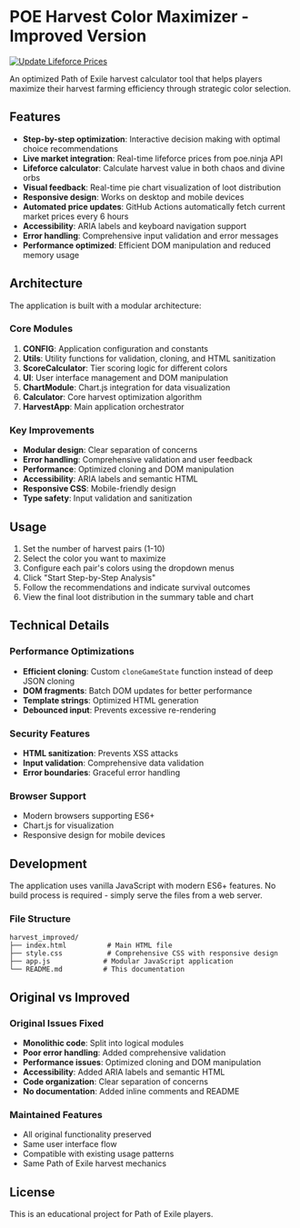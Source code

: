 # POE Harvest Color Maximizer - Improved Version

[![Update Lifeforce Prices](https://github.com/povtupsukarp/povtupsukarp.github.io/actions/workflows/update-prices.yml/badge.svg)](https://github.com/povtupsukarp/povtupsukarp.github.io/actions/workflows/update-prices.yml)

An optimized Path of Exile harvest calculator tool that helps players maximize their harvest farming efficiency through strategic color selection.

## Features

- **Step-by-step optimization**: Interactive decision making with optimal choice recommendations
- **Live market integration**: Real-time lifeforce prices from poe.ninja API
- **Lifeforce calculator**: Calculate harvest value in both chaos and divine orbs
- **Visual feedback**: Real-time pie chart visualization of loot distribution
- **Responsive design**: Works on desktop and mobile devices
- **Automated price updates**: GitHub Actions automatically fetch current market prices every 6 hours
- **Accessibility**: ARIA labels and keyboard navigation support
- **Error handling**: Comprehensive input validation and error messages
- **Performance optimized**: Efficient DOM manipulation and reduced memory usage

## Architecture

The application is built with a modular architecture:

### Core Modules

1. **CONFIG**: Application configuration and constants
2. **Utils**: Utility functions for validation, cloning, and HTML sanitization
3. **ScoreCalculator**: Tier scoring logic for different colors
4. **UI**: User interface management and DOM manipulation
5. **ChartModule**: Chart.js integration for data visualization
6. **Calculator**: Core harvest optimization algorithm
7. **HarvestApp**: Main application orchestrator

### Key Improvements

- **Modular design**: Clear separation of concerns
- **Error handling**: Comprehensive validation and user feedback
- **Performance**: Optimized cloning and DOM manipulation
- **Accessibility**: ARIA labels and semantic HTML
- **Responsive CSS**: Mobile-friendly design
- **Type safety**: Input validation and sanitization

## Usage

1. Set the number of harvest pairs (1-10)
2. Select the color you want to maximize
3. Configure each pair's colors using the dropdown menus
4. Click "Start Step-by-Step Analysis"
5. Follow the recommendations and indicate survival outcomes
6. View the final loot distribution in the summary table and chart

## Technical Details

### Performance Optimizations

- **Efficient cloning**: Custom `cloneGameState` function instead of deep JSON cloning
- **DOM fragments**: Batch DOM updates for better performance
- **Template strings**: Optimized HTML generation
- **Debounced input**: Prevents excessive re-rendering

### Security Features

- **HTML sanitization**: Prevents XSS attacks
- **Input validation**: Comprehensive data validation
- **Error boundaries**: Graceful error handling

### Browser Support

- Modern browsers supporting ES6+
- Chart.js for visualization
- Responsive design for mobile devices

## Development

The application uses vanilla JavaScript with modern ES6+ features. No build process is required - simply serve the files from a web server.

### File Structure

```
harvest_improved/
├── index.html          # Main HTML file
├── style.css           # Comprehensive CSS with responsive design
├── app.js             # Modular JavaScript application
└── README.md          # This documentation
```

## Original vs Improved

### Original Issues Fixed

- **Monolithic code**: Split into logical modules
- **Poor error handling**: Added comprehensive validation
- **Performance issues**: Optimized cloning and DOM manipulation
- **Accessibility**: Added ARIA labels and semantic HTML
- **Code organization**: Clear separation of concerns
- **No documentation**: Added inline comments and README

### Maintained Features

- All original functionality preserved
- Same user interface flow
- Compatible with existing usage patterns
- Same Path of Exile harvest mechanics

## License

This is an educational project for Path of Exile players.